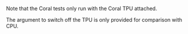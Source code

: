 Note that the Coral tests only run with the Coral TPU attached.

The argument to switch off the TPU is only provided for comparison with CPU.
